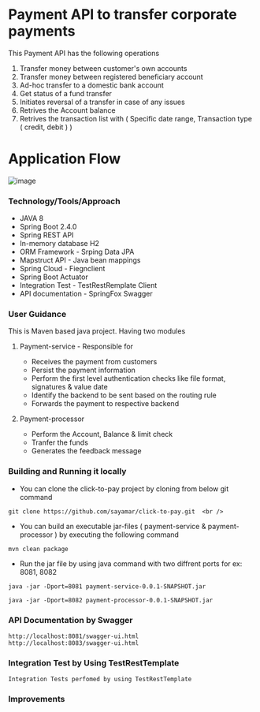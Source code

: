 # Payment API to transfer corporate payments

This Payment API has the following operations
1. Transfer money between customer's own accounts
2. Transfer money between registered beneficiary account
3. Ad-hoc transfer to a domestic bank account
4. Get status of a fund transfer
5. Initiates reversal of a transfer in case of any issues
6. Retrives the Account balance
7. Retrives the transaction list with ( Specific date range, Transaction type ( credit, debit ) )

# Application Flow 

![image](https://user-images.githubusercontent.com/24898025/120914546-6632c580-c6d1-11eb-9e91-836e987ea5da.png)


### Technology/Tools/Approach

* JAVA 8
* Spring Boot 2.4.0
* Spring REST API
* In-memory database H2
* ORM Framework - Srping Data JPA
* Mapstruct API - Java bean mappings
* Spring Cloud - Fiegnclient
* Spring Boot Actuator
* Integration Test - TestRestRemplate Client
* API documentation - SpringFox Swagger



### User Guidance

This is Maven based java project. Having two modules

1. Payment-service - Responsible for 

    * Receives the payment from customers
    * Persist the payment information
    * Perform the first level authentication checks like file format, signatures & value date
    * Identify the backend to be sent based on the routing rule 
    * Forwards the payment to respective backend    <br />
    
2. Payment-processor

    * Perform the Account, Balance & limit check
    * Tranfer the funds
    * Generates the feedback message

### Building and Running it locally
	
   * You can clone the click-to-pay project by cloning from below git command  <br />	
   
	git clone https://github.com/sayamar/click-to-pay.git  <br />
   
   * You can build an executable jar-files ( payment-service & payment-processor ) by executing the following command
   
	mvn clean package
   
   * Run the jar file by using java command with two diffrent ports for ex: 8081, 8082
   
	java -jar -Dport=8081 payment-service-0.0.1-SNAPSHOT.jar 
   
	java -jar -Dport=8082 payment-processor-0.0.1-SNAPSHOT.jar
   		  
### API Documentation by Swagger

	http://localhost:8081/swagger-ui.html 
	http://localhost:8083/swagger-ui.html
   
### Integration Test by Using TestRestTemplate

	Integration Tests perfomed by using TestRestTemplate

### Improvements




